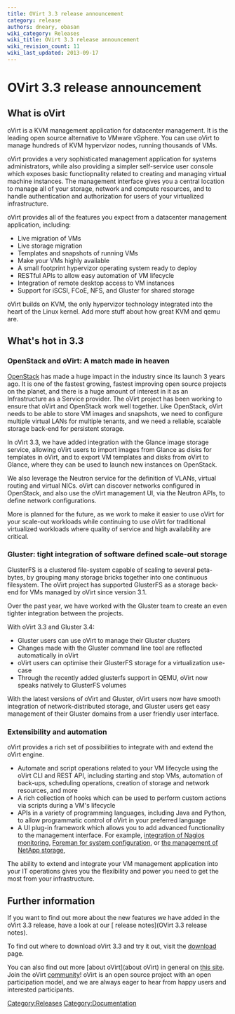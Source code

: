 ```yaml
---
title: OVirt 3.3 release announcement
category: release
authors: dneary, obasan
wiki_category: Releases
wiki_title: OVirt 3.3 release announcement
wiki_revision_count: 11
wiki_last_updated: 2013-09-17
---
```


# OVirt 3.3 release announcement

## What is oVirt

oVirt is a KVM management application for datacenter management. It is the leading open source alternative to VMware vSphere. You can use oVirt to manage hundreds of KVM hypervizor nodes, running thousands of VMs.

oVirt provides a very sophisticated management application for systems administrators, while also providing a simpler self-service user console which exposes basic functiopnality related to creating and managing virtual machine instances. The management interface gives you a central location to manage all of your storage, network and compute resources, and to handle authentication and authorization for users of your virtualized infrastructure.

oVirt provides all of the features you expect from a datacenter management application, including:

*   Live migration of VMs
*   Live storage migration
*   Templates and snapshots of running VMs
*   Make your VMs highly available
*   A small footprint hypervizor operating system ready to deploy
*   RESTful APIs to allow easy automation of VM lifecycle
*   Integration of remote desktop access to VM instances
*   Support for iSCSI, FCoE, NFS, and Gluster for shared storage

oVirt builds on KVM, the only hypervizor technology integrated into the heart of the Linux kernel. Add more stuff about how great KVM and qemu are.

## What's hot in 3.3

### OpenStack and oVirt: A match made in heaven

[OpenStack](http://www.openstack.org) has made a huge impact in the industry since its launch 3 years ago. It is one of the fastest growing, fastest improving open source projects on the planet, and there is a huge amount of interest in it as an Infrastructure as a Service provider. The oVirt project has been working to ensure that oVirt and OpenStack work well together. Like OpenStack, oVirt needs to be able to store VM images and snapshots, we need to configure multiple virtual LANs for multiple tenants, and we need a reliable, scalable storage back-end for persistent storage.

In oVirt 3.3, we have added integration with the Glance image storage service, allowing oVirt users to import images from Glance as disks for templates in oVirt, and to export VM templates and disks from oVirt to Glance, where they can be used to launch new instances on OpenStack.

We also leverage the Neutron service for the definition of VLANs, virtual routing and virtual NICs. oVirt can discover networks configured in OpenStack, and also use the oVirt management UI, via the Neutron APIs, to define network configurations.

More is planned for the future, as we work to make it easier to use oVirt for your scale-out workloads while continuing to use oVirt for traditional virtualized workloads where quality of service and high availability are critical.

### Gluster: tight integration of software defined scale-out storage

GlusterFS is a clustered file-system capable of scaling to several peta-bytes, by grouping many storage bricks together into one continuous filesystem. The oVirt project has supported GlusterFS as a storage back-end for VMs managed by oVirt since version 3.1.

Over the past year, we have worked with the Gluster team to create an even tighter integration between the projects.

With oVirt 3.3 and Gluster 3.4:

*   Gluster users can use oVirt to manage their Gluster clusters
*   Changes made with the Gluster command line tool are reflected automatically in oVirt
*   oVirt users can optimise their GlusterFS storage for a virtualization use-case
*   Through the recently added glusterfs support in QEMU, oVirt now speaks natively to GlusterFS volumes

With the latest versions of oVirt and Gluster, oVirt users now have smooth integration of network-distributed storage, and Gluster users get easy management of their Gluster domains from a user friendly user interface.

### Extensibility and automation

oVirt provides a rich set of possibilities to integrate with and extend the oVirt engine.

*   Automate and script operations related to your VM lifecycle using the oVirt CLI and REST API, including starting and stop VMs, automation of back-ups, scheduling operations, creation of storage and network resources, and more
*   A rich collection of hooks which can be used to perform custom actions via scripts during a VM's lifecycle
*   APIs in a variety of programming languages, including Java and Python, to allow programmatic control of oVirt in your preferred language
*   A UI plug-in framework which allows you to add advanced functionality to the management interface. For example, [ integration of Nagios monitoring](Features/UIPlugins#oVirt_Monitoring_UI_Plugin), [ Foreman for system configuration](Features/UIPlugins#Foreman_UI_Plugin), or [the management of NetApp storage](//captainkvm.com/2012/09/how-is-netapp-integrating-with-ovirt-and-rhev/),

The ability to extend and integrate your VM management application into your IT operations gives you the flexibility and power you need to get the most from your infrastructure.

## Further information

If you want to find out more about the new features we have added in the oVirt 3.3 release, have a look at our [ release notes](OVirt 3.3 release notes).

To find out where to download oVirt 3.3 and try it out, visit the [download](download) page.

You can also find out more [about oVirt](about oVirt) in general on [ this site](Home). Join the oVirt [community](community)! oVirt is an open source project with an open participation model, and we are always eager to hear from happy users and interested participants.

<Category:Releases> <Category:Documentation>
